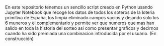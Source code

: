 En este repositorio tenemos un sencillo script creado en Python usando Jupyter Notebook 
que recoge los datos de todos los soteros de la loteria primitiva de España, 
los limpia eliminado campos vacios y dejando solo los 6 muneros y el complementario y 
permite ver que numeros que mas han salido en toda la historia del sorteo asi como
presentar graficos y decirnos cuando ha sido premiada una combinacion introducida por el usuario.
(En construcción)
